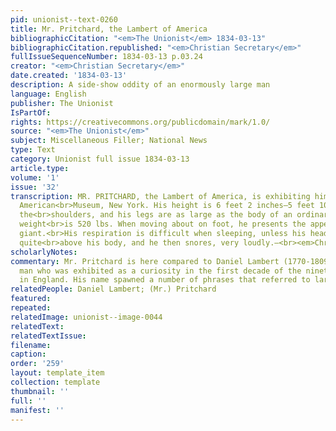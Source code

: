 ```yaml
---
pid: unionist--text-0260
title: Mr. Pritchard, the Lambert of America
bibliographicCitation: "<em>The Unionist</em> 1834-03-13"
bibliographicCitation.republished: "<em>Christian Secretary</em>"
fullIssueSequenceNumber: 1834-03-13 p.03.24
creator: "<em>Christian Secretary</em>"
date.created: '1834-03-13'
description: A side-show oddity of an enormously large man
language: English
publisher: The Unionist
IsPartOf: 
rights: https://creativecommons.org/publicdomain/mark/1.0/
source: "<em>The Unionist</em>"
subject: Miscellaneous Filler; National News
type: Text
category: Unionist full issue 1834-03-13
article.type: 
volume: '1'
issue: '32'
transcription: MR. PRITCHARD, the Lambert of America, is exhibiting himself at the
  American<br>Museum, New York. His height is 6 feet 2 inches—5 feet 10 inches around
  the<br>shoulders, and his legs are as large as the body of an ordinary man; his
  weight<br>is 520 lbs. When moving about on foot, he presents the appearance of a
  giant.<br>His respiration is difficult when sleeping, unless his head is elevated
  quite<br>above his body, and he then snores, very loudly.—<br><em>Christian Secretary.</em>
scholarlyNotes: 
commentary: Mr. Pritchard is here compared to Daniel Lambert (1770-1809), a gargantuan
  man who was exhibited as a curiosity in the first decade of the nineteenth century
  in England. His name spawned a number of phrases that referred to large size.
relatedPeople: Daniel Lambert; (Mr.) Pritchard
featured: 
repeated: 
relatedImage: unionist--image-0044
relatedText: 
relatedTextIssue: 
filename: 
caption: 
order: '259'
layout: template_item
collection: template
thumbnail: ''
full: ''
manifest: ''
---
```

